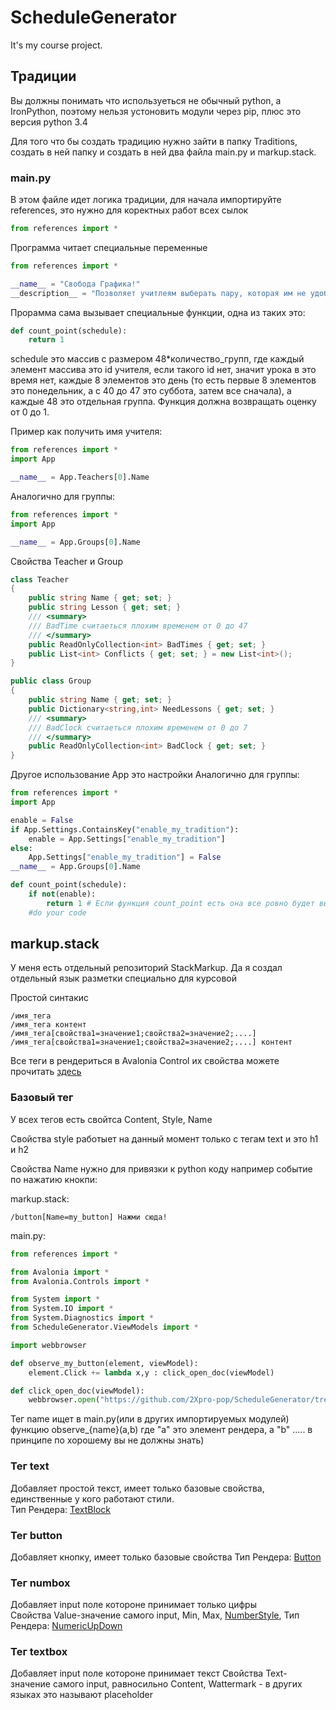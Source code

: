 # ScheduleGenerator
It's my course project.

## Традиции
Вы должны понимать что используеться не обычный python, а IronPython, поэтому нельзя устоновить модули через pip, плюс это версия python 3.4

Для того что бы создать традицию нужно зайти в папку Traditions, создать в ней папку и создать в ней два файла main.py и markup.stack. 

### main.py
В этом файле идет логика традиции, для начала импортируйте references, это нужно для коректных работ всех сылок

```python
from references import *
```

Программа читает специальные переменные
```python
from references import *

__name__ = "Свобода Графика!"
__description__ = "Позволяет учитлеям выберать пару, которая им не удобны."
```

Прорамма сама вызывает специальные функции, одна из таких это:
```python
def count_point(schedule):
    return 1
```
schedule это массив с размером 48*количество_групп, где каждый элемент массива это id учителя, если такого id нет, значит урока в это время нет, каждые 8 элементов это день
(то есть первые 8 элементов это понедельник, а с 40 до 47 это суббота, затем все сначала), 
а каждые 48 это отдельная группа. Функция должна возвращать оценку от 0 до 1.

Пример как получить имя учителя:
```python
from references import *
import App

__name__ = App.Teachers[0].Name
```

Аналогично для группы:
```python
from references import *
import App

__name__ = App.Groups[0].Name
```

Свойства Teacher и Group
```csharp
class Teacher
{
    public string Name { get; set; }
    public string Lesson { get; set; }
    /// <summary>
    /// BadTime считаеться плохим временем от 0 до 47
    /// </summary>
    public ReadOnlyCollection<int> BadTimes { get; set; }
    public List<int> Conflicts { get; set; } = new List<int>();
}

public class Group
{
    public string Name { get; set; }
    public Dictionary<string,int> NeedLessons { get; set; }
    /// <summary>
    /// BadClock считаеться плохим временем от 0 до 7
    /// </summary>
    public ReadOnlyCollection<int> BadClock { get; set; }
}
```
 
Другое использование App это настройки
Аналогично для группы:
```python
from references import *
import App

enable = False
if App.Settings.ContainsKey("enable_my_tradition"):
    enable = App.Settings["enable_my_tradition"]
else:
    App.Settings["enable_my_tradition"] = False
__name__ = App.Groups[0].Name

def count_point(schedule):
    if not(enable):
        return 1 # Если функция count_point есть она все ровно будет вызываться, поэтому ставим 1
    #do your code
```

## markup.stack

У меня есть отдельный репозиторий StackMarkup. Да я создал отдельный язык разметки специально для курсовой

Простой синтакис

```
/имя_тега
/имя_тега контент
/имя_тега[свойства1=значение1;свойства2=значение2;....]
/имя_тега[свойства1=значение1;свойства2=значение2;....] контент
```

Все теги в рендериться в Avalonia Control их свойства можете прочитать [здесь](https://docs.avaloniaui.net/docs/controls)

### Базовый тег
У всех тегов есть свойтса Content, Style, Name

Свойства style работыет на данный момент только с тегам text и это h1 и h2

Свойства Name нужно для привязки к python коду
например событие по нажатию кнокпи:

markup.stack:
```
/button[Name=my_button] Нажми сюда! 
```

main.py:
```python
from references import *

from Avalonia import *
from Avalonia.Controls import *

from System import *
from System.IO import *
from System.Diagnostics import *
from ScheduleGenerator.ViewModels import *

import webbrowser

def observe_my_button(element, viewModel):
    element.Click += lambda x,y : click_open_doc(viewModel) 

def click_open_doc(viewModel):
    webbrowser.open("https://github.com/2Xpro-pop/ScheduleGenerator/tree/master#%D1%82%D1%80%D0%B0%D0%B4%D0%B8%D1%86%D0%B8%D0%B8")
```

Тег name ищет в main.py(или в других импортируемых модулей) функцию observe_{name}(a,b) где "a" это элемент рендера, а "b" ..... в принципе по хорошему вы не должны знать)  

### Тег text
Добавляет простой текст, имеет только базовые свойства, единственные у кого работают стили.  
Тип Рендера: [TextBlock](https://docs.avaloniaui.net/docs/controls/textblock)

### Тег button
Добавляет кнопку, имеет только базовые свойства 
Тип Рендера: [Button](https://docs.avaloniaui.net/docs/controls/button)

### Тег numbox
Добавляет input поле котороне принимает только цифры  
Свойства Value-значение самого input, Min, Max, [NumberStyle](https://docs.microsoft.com/en-us/dotnet/api/system.globalization.numberstyles?view=net-5.0),
Тип Рендера: [NumericUpDown](https://docs.avaloniaui.net/docs/controls/numericupdown)

### Тег textbox
Добавляет input поле котороне принимает текст
Свойства Text-значение самого input, равносильно Content, Wattermark - в других языках это называют placeholder
